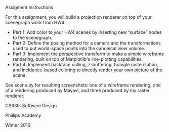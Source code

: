 Assigment Instructions

For this assignment, you will build a projection renderer on top of your scenegraph work from HW4.
* Part 1: Add color to your HW4 scenes by inserting new “surface” nodes to the scenegraph.
* Part 2: Define the posing method for a camera and the transformations used to put world-space points into the canonical view volume.
* Part 3: Implement the perspective transform to make a simple wireframe rendering, built on top of Matplotlib's line-plotting capabilities.
* Part 4: Implement backface culling, z-buffering, triangle rasterization, and incidence-based coloring to directly render your own picture of the scene.

See scene.py for resulting screenshots: one of a wireframe rendering, one of a rendering produced by Mayavi, and three produced by my raster renderer.

CS630: Software Design

Phillips Academy

Winter 2016
